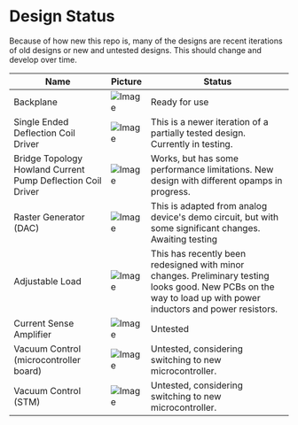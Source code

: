 # Design Status
Because of how new this repo is, many of the designs are recent iterations of old designs or new and untested designs. This should change and develop over time.

| Name | Picture  | Status |
| ----------- | ------------- | ------------- |
|Backplane|![Image](https://github.com/user-attachments/assets/184fb932-40e5-4016-8bd3-8f4b4ee4be48)|Ready for use|
|Single Ended Deflection Coil Driver|![Image](https://github.com/user-attachments/assets/56e2b2f6-02ce-431a-912b-e7b2cb1aa7a4)|This is a newer iteration of a partially tested design. Currently in testing.|
|Bridge Topology Howland Current Pump Deflection Coil Driver|![Image](https://github.com/user-attachments/assets/e91abee4-31f4-4465-9c82-f694599c4e87)|Works, but has some performance limitations. New design with different opamps in progress.|
|Raster Generator (DAC)|![Image](https://github.com/user-attachments/assets/48e5d483-d664-4cc3-ac6b-282a8ebd38c5)|This is adapted from analog device's demo circuit, but with some significant changes. Awaiting testing|
|Adjustable Load|![Image](https://github.com/user-attachments/assets/91a5353a-9b69-4ae1-80f6-5a9f07e55637)|This has recently been redesigned with minor changes. Preliminary testing looks good. New PCBs on the way to load up with power inductors and power resistors.|
|Current Sense Amplifier|![Image](https://github.com/user-attachments/assets/77b7e3c5-6234-4d77-9014-e69c6f99fc40)|Untested|
|Vacuum Control (microcontroller board)|![Image](https://github.com/user-attachments/assets/00724694-f2a2-43e1-b784-af860563fc41)|Untested, considering switching to new microcontroller.|
|Vacuum Control (STM)|![Image](https://github.com/user-attachments/assets/2f775ea4-c60b-4fdd-9038-14adcff4cda6)|Untested, considering switching to new microcontroller.|
